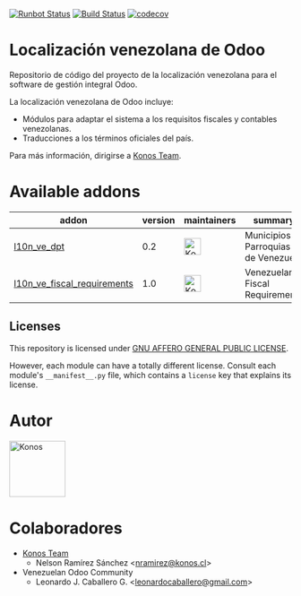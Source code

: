 [![Runbot Status](https://runbot.odoo-community.org/runbot/badge/flat/189/12.0.svg)](https://runbot.odoo-community.org/runbot/repo/github-com-oca-web-189)
[![Build Status](https://travis-ci.org/OCA/l10n-venezuela.svg?branch=12.0)](https://travis-ci.org/OCA/l10n-venezuela)
[![codecov](https://codecov.io/gh/OCA/l10n-venezuela/branch/12.0/graph/badge.svg)](https://codecov.io/gh/OCA/l10n-venezuela)

# Localización venezolana de Odoo

Repositorio de código del proyecto de la localización venezolana para el software
de gestión integral Odoo.

La localización venezolana de Odoo incluye:

* Módulos para adaptar el sistema a los requisitos fiscales y contables
  venezolanas.
* Traducciones a los términos oficiales del país.

Para más información, dirigirse a [Konos Team](https://github.com/KonosCL/odoo-venezuela/tree/12.0).

<!-- prettier-ignore-start -->

[//]: # (addons)

# Available addons

addon | version | maintainers | summary
---   | ---     | ---         | ---
[l10n_ve_dpt](l10n_ve_dpt/) | 0.2 | <a href="https://github.com/KonosCL" title="Konos"><img src="https://avatars.githubusercontent.com/u/24994229?s=200&v=4" alt="Konos" width="30px" height="30px"></a> | Municipios y Parroquias de Venezuela
[l10n_ve_fiscal_requirements](l10n_ve_fiscal_requirements/) | 1.0 | <a href="https://github.com/KonosCL" title="Konos"><img src="https://avatars.githubusercontent.com/u/24994229?s=200&v=4" alt="Konos" width="30px" height="30px"></a> | Venezuelan Fiscal Requirements

[//]: # (end addons)

<!-- prettier-ignore-end -->

## Licenses

This repository is licensed under [GNU AFFERO GENERAL PUBLIC LICENSE](LICENSE.txt).

However, each module can have a totally different license. Consult each module's
`__manifest__.py` file, which contains a `license` key that explains its license.

# Autor

<a href="https://github.com/KonosCL" title="Konos"><img src="https://avatars.githubusercontent.com/u/24994229?s=200&v=4" alt="Konos" width="100px" height="100px"/></a>

# Colaboradores

-   [Konos Team](http://www.konos.cl)
    -   Nelson Ramírez Sánchez  \<<nramirez@konos.cl>\>
-   Venezuelan Odoo Community
    - Leonardo J. Caballero G. \<<leonardocaballero@gmail.com>\>
